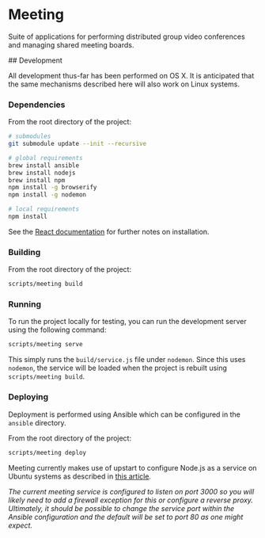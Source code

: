 # Meeting

Suite of applications for performing distributed group video conferences and managing shared meeting boards.

## Development

All development thus-far has been performed on OS X. It is anticipated that the same mechanisms described here will also work on Linux systems.

### Dependencies

From the root directory of the project:

```bash
# submodules
git submodule update --init --recursive

# global requirements
brew install ansible
brew install nodejs
brew install npm
npm install -g browserify
npm install -g nodemon

# local requirements
npm install
```

See the [React documentation](http://facebook.github.io/react/docs/getting-started.html#using-react-from-npm) for further notes on installation.

### Building

From the root directory of the project:

```bash
scripts/meeting build
```

### Running

To run the project locally for testing, you can run the development server using the following command:

```bash
scripts/meeting serve
```

This simply runs the `build/service.js` file under `nodemon`. Since this uses `nodemon`, the service will be loaded when the project is rebuilt using `scripts/meeting build`.

### Deploying

Deployment is performed using Ansible which can be configured in the `ansible` directory.

From the root directory of the project:

```bash
scripts/meeting deploy
```

Meeting currently makes use of upstart to configure Node.js as a service on Ubuntu systems as described in [this article](http://kvz.io/blog/2009/12/15/run-nodejs-as-a-service-on-ubuntu-karmic/).

_The current meeting service is configured to listen on port 3000 so you will likely need to add a firewall exception for this or configure a reverse proxy. Ultimately, it should be possible to change the service port within the Ansible configuration and the default will be set to port 80 as one might expect._
